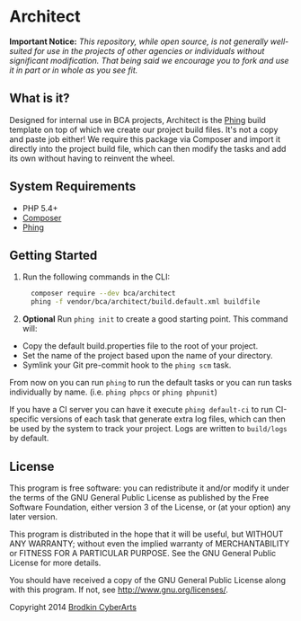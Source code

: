# Architect

**Important Notice:** *This repository, while open source, is not generally well-suited for use in
the projects of other agencies or individuals without significant modification.
That being said we encourage you to fork and use it in part or in whole as you
see fit.*

## What is it?

Designed for internal use in BCA projects, Architect is the 
[Phing](http://phing.info/) build template on top of which we create our project
build files. It's not a copy and paste job either! We require this package via 
Composer and import it directly into the project build file, which can then 
modify the tasks and add its own without having to reinvent the wheel.

## System Requirements

  - PHP 5.4+
  - [Composer](http://getcomposer.org)
  - [Phing](http://phing.info/)

## Getting Started

1. Run the following commands in the CLI:
    ```sh
      composer require --dev bca/architect
      phing -f vendor/bca/architect/build.default.xml buildfile
    ```
    
2. **Optional** Run `phing init` to create a good starting point. This command will:
  - Copy the default build.properties file to the root of your project.
  - Set the name of the project based upon the name of your directory.
  - Symlink your Git pre-commit hook to the `phing scm` task.

From now on you can run `phing` to run the default tasks or you can run tasks
individually by name. (i.e. `phing phpcs` or `phing phpunit`)

If you have a CI server you can have it execute `phing default-ci` to run
CI-specific versions of each task that generate extra log files, which can then 
be used by the system to track your project. Logs are written to `build/logs` by
default.

## License

This program is free software: you can redistribute it and/or modify it under 
the terms of the GNU General Public License as published by the Free Software 
Foundation, either version 3 of the License, or (at your option) any later 
version.

This program is distributed in the hope that it will be useful, but WITHOUT ANY 
WARRANTY; without even the implied warranty of MERCHANTABILITY or FITNESS FOR A 
PARTICULAR PURPOSE. See the GNU General Public License for more details.

You should have received a copy of the GNU General Public License along with 
this program. If not, see <http://www.gnu.org/licenses/>.


Copyright 2014 [Brodkin CyberArts](http://brodkinca.com/)
